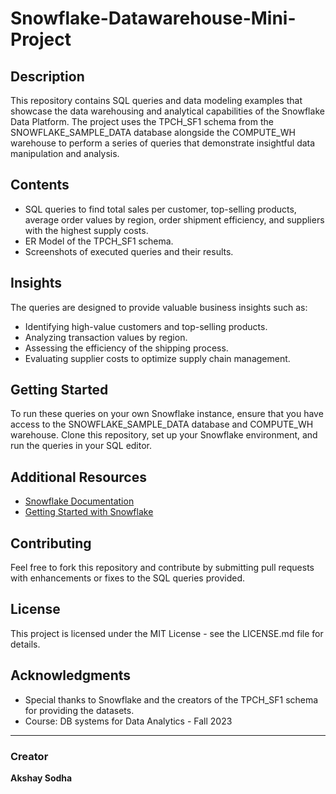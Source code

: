 # Snowflake-Datawarehouse-Mini-Project
## Description

This repository contains SQL queries and data modeling examples that showcase the data warehousing and analytical capabilities of the Snowflake Data Platform. The project uses the TPCH_SF1 schema from the SNOWFLAKE_SAMPLE_DATA database alongside the COMPUTE_WH warehouse to perform a series of queries that demonstrate insightful data manipulation and analysis.

## Contents

- SQL queries to find total sales per customer, top-selling products, average order values by region, order shipment efficiency, and suppliers with the highest supply costs.
- ER Model of the TPCH_SF1 schema.
- Screenshots of executed queries and their results.

## Insights

The queries are designed to provide valuable business insights such as:
- Identifying high-value customers and top-selling products.
- Analyzing transaction values by region.
- Assessing the efficiency of the shipping process.
- Evaluating supplier costs to optimize supply chain management.

## Getting Started

To run these queries on your own Snowflake instance, ensure that you have access to the SNOWFLAKE_SAMPLE_DATA database and COMPUTE_WH warehouse. Clone this repository, set up your Snowflake environment, and run the queries in your SQL editor.

## Additional Resources

- [Snowflake Documentation](https://docs.snowflake.com/en/index.html)
- [Getting Started with Snowflake](https://docs.snowflake.com/en/user-guide/getting-started-tutorial.html)

## Contributing

Feel free to fork this repository and contribute by submitting pull requests with enhancements or fixes to the SQL queries provided.

## License

This project is licensed under the MIT License - see the LICENSE.md file for details.

## Acknowledgments

- Special thanks to Snowflake and the creators of the TPCH_SF1 schema for providing the datasets.
- Course: DB systems for Data Analytics - Fall 2023

---

### Creator
**Akshay Sodha**
